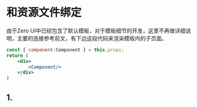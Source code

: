 # 和资源文件绑定

由于Zero UI中已经包含了默认模板，对于模板细节的开发，这里不再做详细说明，主要的连接参考前文，有下边这段代码来渲染模板内的子页面。

```jsx
const { component:Component } = this.props;
return (
    <div>
        <Component/>
    </div>
)
```

## 1. 



